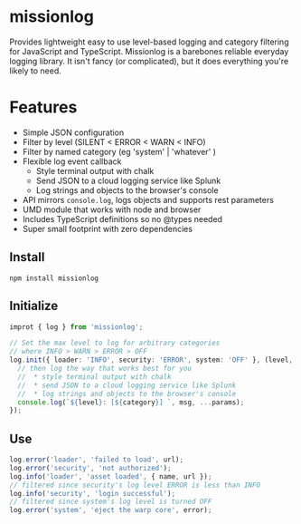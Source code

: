 # missionlog

Provides lightweight easy to use level-based logging and category filtering for JavaScript and TypeScript. Missionlog is a barebones reliable everyday  logging library. It isn't fancy (or complicated), but it does everything you're likely to need.

# Features
* Simple JSON configuration
* Filter by level (SILENT < ERROR < WARN < INFO)
* Filter by named category (eg 'system' | 'whatever' )
* Flexible log event callback
  * Style terminal output with chalk
  * Send JSON to a cloud logging service like Splunk
  * Log strings and objects to the browser's console
* API mirrors `console.log`, logs objects and supports rest parameters
* UMD module that works with node and browser
* Includes TypeScript definitions so no @types needed
* Super small footprint with zero dependencies

## Install
```shell
npm install missionlog
```

## Initialize
```typescript
improt { log } from 'missionlog';

// Set the max level to log for arbitrary categories
// where INFO > WARN > ERROR > OFF
log.init({ loader: 'INFO', security: 'ERROR', system: 'OFF' }, (level, category, msg, params): void => {
  // then log the way that works best for you
  //  * style terminal output with chalk
  //  * send JSON to a cloud logging service like Splunk
  //  * log strings and objects to the browser's console
  console.log(`${level}: [${category}] `, msg, ...params);
});
```
## Use
```typescript
log.error('loader', 'failed to load', url);
log.error('security', 'not authorized');
log.info('loader', 'asset loaded', { name, url });
// filtered since security's log level ERROR is less than INFO
log.info('security', 'login successful');
// filtered since system's log level is turned OFF
log.error('system', 'eject the warp core', error);
```
